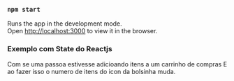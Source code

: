 ### `npm start`

Runs the app in the development mode.\
Open [http://localhost:3000](http://localhost:3000) to view it in the browser.

### Exemplo com State do Reactjs
 Com se uma passoa estivesse adicioando itens a um carrinho de compras
 E ao fazer isso o numero de itens do icon da bolsinha muda.

